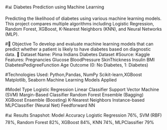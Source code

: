 #📊 Diabetes Prediction using Machine Learning

Predicting the likelihood of diabetes using various machine learning models.
This project compares multiple algorithms including Logistic Regression, Random Forest, XGBoost, K-Nearest Neighbors (KNN), and Neural Networks (MLP).

#🧠 Objective
To develop and evaluate machine learning models that can predict whether a patient is likely to have diabetes based on diagnostic data.
📁 Dataset
Name: Pima Indians Diabetes Dataset
#Source: Kaggle
Features:
 Pregnancies
 Glucose
 BloodPressure
 SkinThickness
 Insulin
 BMI
 DiabetesPedigreeFunction
 Age
 Outcome (0: No Diabetes, 1: Diabetes)

#Technologies Used:
 Python,Pandas, NumPy
 Scikit-learn,XGBoost
 Matplotlib, Seaborn
 Machine Learning Models Applied
 
#Model	Type
 Logistic Regression	Linear Classifier
 Support Vector Machine (SVM)	Margin-Based Classifier
 Random Forest	Ensemble (Bagging)
 XGBoost	Ensemble (Boosting)
 K-Nearest Neighbors	Instance-based
 MLPClassifier (Neural Net)	Feedforward NN
 
#📊 Results Snapshot:
 Model	Accuracy
 Logistic Regression	76%,
 SVM (RBF)	78%,
 Random Forest	82%,
 XGBoost	84%,
 KNN	74%,
 MLPClassifier	79%
